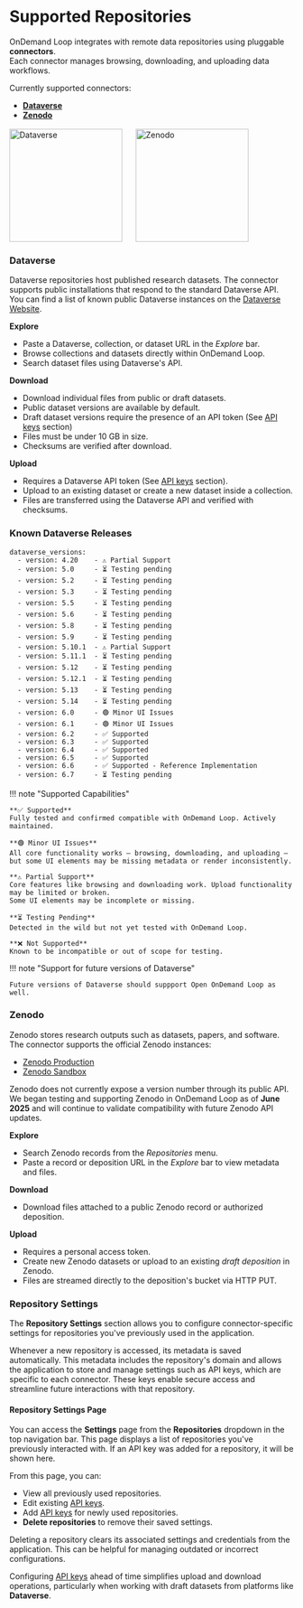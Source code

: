 # Supported Repositories

OnDemand Loop integrates with remote data repositories using pluggable **connectors**.  
Each connector manages browsing, downloading, and uploading data workflows.

Currently supported connectors:

- [**Dataverse**](#dataverse)
- [**Zenodo**](#zenodo)

<div style="display: flex; flex-wrap: wrap; gap: 1.5rem; align-items: center; margin-top: 1rem;">
  <img src="../../assets/dataverse_project.svg" alt="Dataverse" width="200">
  <img src="../../assets/zenodo_project.svg" alt="Zenodo" width="200">
</div>

### Dataverse
Dataverse repositories host published research datasets.
The connector supports public installations that respond to the standard Dataverse API.
You can find a list of known public Dataverse instances on the <a href="https://dataverse.org/installations" target="_blank" rel="noopener noreferrer">Dataverse Website</a>.

**Explore**

- Paste a Dataverse, collection, or dataset URL in the *Explore* bar.
- Browse collections and datasets directly within OnDemand Loop.
- Search dataset files using Dataverse's API.

**Download**

- Download individual files from public or draft datasets.
- Public dataset versions are available by default. 
- Draft dataset versions require the presence of an API token (See [API keys](api_keys.md) section)
- Files must be under 10&nbsp;GB in size.
- Checksums are verified after download.

**Upload**

- Requires a Dataverse API token (See [API keys](api_keys.md) section).
- Upload to an existing dataset or create a new dataset inside a collection.
- Files are transferred using the Dataverse API and verified with checksums.

### Known Dataverse Releases

```
dataverse_versions:
  - version: 4.20    - ⚠️ Partial Support
  - version: 5.0     - ⏳ Testing pending
  - version: 5.2     - ⏳ Testing pending
  - version: 5.3     - ⏳ Testing pending
  - version: 5.5     - ⏳ Testing pending
  - version: 5.6     - ⏳ Testing pending
  - version: 5.8     - ⏳ Testing pending
  - version: 5.9     - ⏳ Testing pending
  - version: 5.10.1  - ⚠️ Partial Support
  - version: 5.11.1  - ⏳ Testing pending
  - version: 5.12    - ⏳ Testing pending
  - version: 5.12.1  - ⏳ Testing pending
  - version: 5.13    - ⏳ Testing pending
  - version: 5.14    - ⏳ Testing pending
  - version: 6.0     - 🟢 Minor UI Issues
  - version: 6.1     - 🟢 Minor UI Issues
  - version: 6.2     - ✅ Supported
  - version: 6.3     - ✅ Supported
  - version: 6.4     - ✅ Supported
  - version: 6.5     - ✅ Supported
  - version: 6.6     - ✅ Supported - Reference Implementation
  - version: 6.7     - ⏳ Testing pending

```

!!! note "Supported Capabilities"

    **✅ Supported**  
    Fully tested and confirmed compatible with OnDemand Loop. Actively maintained.

    **🟢 Minor UI Issues**  
    All core functionality works — browsing, downloading, and uploading —
    but some UI elements may be missing metadata or render inconsistently.

    **⚠️ Partial Support**  
    Core features like browsing and downloading work. Upload functionality may be limited or broken.
    Some UI elements may be incomplete or missing.

    **⏳ Testing Pending**  
    Detected in the wild but not yet tested with OnDemand Loop.

    **❌ Not Supported**  
    Known to be incompatible or out of scope for testing.

!!! note "Support for future versions of Dataverse"

    Future versions of Dataverse should suppport Open OnDemand Loop as well.

### Zenodo
Zenodo stores research outputs such as datasets, papers, and software.  
The connector supports the official Zenodo instances:

- <a href="https://zenodo.org" target="_blank" rel="noopener noreferrer">Zenodo Production</a>
- <a href="https://sandbox.zenodo.org" target="_blank" rel="noopener noreferrer">Zenodo Sandbox</a>

Zenodo does not currently expose a version number through its public API.  
We began testing and supporting Zenodo in OnDemand Loop as of **June 2025** and will continue to validate compatibility with future Zenodo API updates.

**Explore**

- Search Zenodo records from the *Repositories* menu.
- Paste a record or deposition URL in the *Explore* bar to view metadata and files.

**Download**

- Download files attached to a public Zenodo record or authorized deposition.

**Upload**

- Requires a personal access token.
- Create new Zenodo datasets or upload to an existing *draft deposition* in Zenodo.
- Files are streamed directly to the deposition's bucket via HTTP PUT.

### Repository Settings

The **Repository Settings** section allows you to configure connector-specific settings for repositories you've previously used in the application.

Whenever a new repository is accessed, its metadata is saved automatically. This metadata includes the repository's domain and allows the application to store and manage settings such as API keys, which are specific to each connector. These keys enable secure access and streamline future interactions with that repository.

#### Repository Settings Page

You can access the **Settings** page from the **Repositories** dropdown in the top navigation bar. This page displays a list of repositories you've previously interacted with. If an API key was added for a repository, it will be shown here.

From this page, you can:

- View all previously used repositories.
- Edit existing [API keys](api_keys.md).
- Add [API keys](api_keys.md) for newly used repositories.
- **Delete repositories** to remove their saved settings.

Deleting a repository clears its associated settings and credentials from the application. This can be helpful for managing outdated or incorrect configurations.

Configuring [API keys](api_keys.md) ahead of time simplifies upload and download operations, particularly when working with draft datasets from platforms like **Dataverse**.
